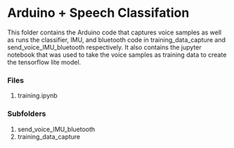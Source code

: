 # Arduino + Speech Classifation
This folder contains the Arduino code that captures voice samples as well as runs the classifier, IMU, and bluetooth code in training_data_capture and send_voice_IMU_bluetooth respectively. It also contains the jupyter notebook that was used to take the voice samples as training data to create the tensorflow lite model.

### Files
1. training.ipynb

### Subfolders
1. send_voice_IMU_bluetooth
2. training_data_capture
